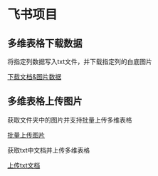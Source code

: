 # 飞书项目

## 多维表格下载数据

将指定列数据写入txt文件，并下载指定列的白底图片

[下载文档&图片数据](ColumnText2Txt_ImageDownload.py)


## 多维表格上传图片

获取文件夹中的图片并支持批量上传多维表格

[批量上传图片](UploadPictures.py)

获取txt中文档并上传多维表格

[上传txt文档](UploadText.py)